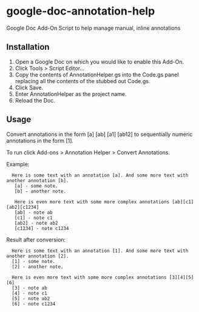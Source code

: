 # google-doc-annotation-help
Google Doc Add-On Script to help manage manual, inline annotations

## Installation
1. Open a Google Doc on which you would like to enable this Add-On.
2. Click Tools > Script Editor...
3. Copy the contents of AnnotationHelper.gs into the Code.gs panel replacing all the contents of the stubbed out Code.gs.
4. Click Save.
5. Enter AnnotationHelper as the project name.
6. Reload the Doc.

## Usage
Convert annotations in the form [a] [ab] [a1] [ab12] to sequentially numeric annotations in the form [1].
 
To run click Add-ons > Annotation Helper > Convert Annotations.

Example:
```
  Here is some text with an annotation [a]. And some more text with another annotation [b].
   [a] - some note.
   [b] - another note.

   Here is even more text with some more complex annotations [ab][c1][ab2][c1234]
   [ab] - note ab
   [c1] - note c1
   [ab2] - note ab2
   [c1234] - note c1234
 ```

 Result after conversion:
 ```
   Here is some text with an annotation [1]. And some more text with another annotation [2].
   [1] - some note.
   [2] - another note.

   Here is even more text with some more complex annotations [3][4][5][6]
   [3] - note ab
   [4] - note c1
   [5] - note ab2
   [6] - note c1234
 ```
 
